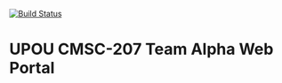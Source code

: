 [![Build Status](https://travis-ci.org/cmsc-207-team-alpha/web-portal.svg?branch=master)](https://travis-ci.org/cmsc-207-team-alpha/web-portal)

# UPOU CMSC-207 Team Alpha Web Portal
